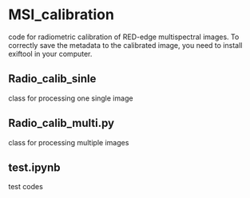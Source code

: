 # MSI_calibration
code for radiometric calibration of RED-edge multispectral images. To correctly save the metadata to the calibrated image, you need to install exiftool in your computer.

## Radio_calib_sinle
class for processing one single image


## Radio_calib_multi.py
class for processing multiple images

## test.ipynb
test codes
